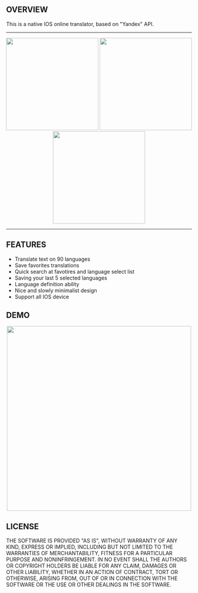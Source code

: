 ## OVERVIEW

This is a native IOS online translator, based on "Yandex" API.

---

<p align="center">
<img src="https://image.ibb.co/dYMxBF/Simulator_Screen_Shot_Mar_6_2017_23_54_40.png" width="250">
<img src="https://image.ibb.co/hGMayv/Simulator_Screen_Shot_Mar_6_2017_23_54_54.png" width="250">
<img src="https://image.ibb.co/m2jjrF/Simulator_Screen_Shot_Mar_6_2017_23_55_21.png" width="250">
</p>

---

## FEATURES

- Translate text on 90 languages
- Save favorites translations
- Quick search at favotires and language select list
- Saving your last 5 selected languages
- Language definition ability
- Nice and slowly minimalist design
- Support all IOS device

## DEMO
<p align="center">
<img src="https://media.giphy.com/media/l0IxZlzx1wCUg6NNe/source.gif" height="500" />
</p>

## LICENSE

THE SOFTWARE IS PROVIDED "AS IS", WITHOUT WARRANTY OF ANY KIND, EXPRESS OR
IMPLIED, INCLUDING BUT NOT LIMITED TO THE WARRANTIES OF MERCHANTABILITY,
FITNESS FOR A PARTICULAR PURPOSE AND NONINFRINGEMENT. IN NO EVENT SHALL THE
AUTHORS OR COPYRIGHT HOLDERS BE LIABLE FOR ANY CLAIM, DAMAGES OR OTHER
LIABILITY, WHETHER IN AN ACTION OF CONTRACT, TORT OR OTHERWISE, ARISING FROM,
OUT OF OR IN CONNECTION WITH THE SOFTWARE OR THE USE OR OTHER DEALINGS IN
THE SOFTWARE.
